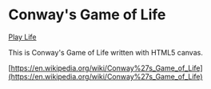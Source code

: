 # Conway's Game of Life

[Play Life](https://ryanbard.github.io/coding-katas/javascript/games/life/life.html)

This is Conway's Game of Life written with HTML5 canvas.

[https://en.wikipedia.org/wiki/Conway%27s_Game_of_Life](https://en.wikipedia.org/wiki/Conway%27s_Game_of_Life)
